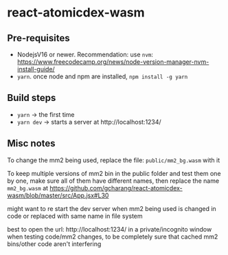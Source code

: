 # react-atomicdex-wasm

## Pre-requisites

- NodejsV16 or newer. Recommendation: use `nvm`: https://www.freecodecamp.org/news/node-version-manager-nvm-install-guide/
- `yarn`. once node and npm are installed, `npm install -g yarn`

## Build steps


- `yarn` -> the first time
- `yarn dev` -> starts a server at http://localhost:1234/

## Misc notes

To change the mm2 being used, replace the file: `public/mm2_bg.wasm` with it

To keep multiple versions of mm2 bin in the public folder and test them one by one, make sure all of them have different names, then replace the name `mm2_bg.wasm` at https://github.com/gcharang/react-atomicdex-wasm/blob/master/src/App.jsx#L30

might want to re start the dev server when mm2 being used is changed in code or replaced with same name in file system

best to open the url: http://localhost:1234/ in a private/incognito window when testing code/mm2 changes, to be completely sure that cached mm2 bins/other code aren't interfering

